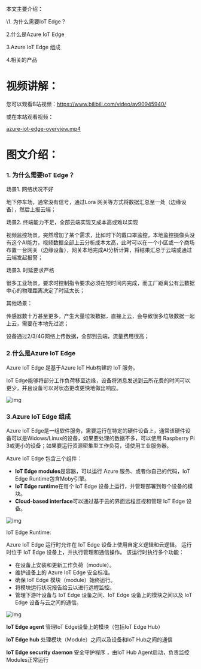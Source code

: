 本文主要介绍：

\1. 为什么需要IoT Edge？

2.什么是Azure IoT Edge

3.Azure IoT Edge 组成

4.相关的产品

 

# 视频讲解：

您可以观看B站视频：https://www.bilibili.com/video/av90945940/

或在本站观看视频：

 

[azure-iot-edge-overview.mp4](https://www.yuque.com/seanyu/azure/iot-hub-direct-method#yZMVA)

 

 

 

# 图文介绍：

### 1. 为什么需要IoT Edge？

 

场景1. 网络状况不好

 

地下停车场，通常没有信号，通过Lora 网关等方式将数据汇总至一处（边缘设备），然后上报云端；

 

场景2. 终端能力不足，全部云端实现又成本高或难以实现

 

视频监控场景，突然增加了某个需求，比如时下的戴口罩监控，本地监控摄像头没有这个AI能力，视频数据全部上云分析成本太高，此时可以在一个小区或一个商场布置一台网关（边缘设备），网关本地完成AI分析计算，将结果汇总于云端或通过云端发起报警；

 

场景3. 时延要求严格

 

很多工业场景，要求时控制指令要求必须在短时间内完成，而工厂距离公有云数据中心的物理距离决定了时延太长；

 

其他场景： 

 

传感器数十万甚至更多，产生大量垃圾数据，直接上云，会导致很多垃圾数据一起上云，需要在本地先过滤；

设备通过2/3/4G网络上传数据，全部到云端，流量费用很高；

 

### 2.什么是Azure IoT Edge

 

Azure IoT Edge 是基于Azure IoT Hub构建的 IoT 服务。

IoT Edge能够将部分工作负荷移至边缘，设备将消息发送到云所花费的时间可以更少，并且设备可以对状态更改更快地做出响应。

![img](https://imgconvert.csdnimg.cn/aHR0cHM6Ly9jZG4ubmxhcmsuY29tL3l1cXVlLzAvMjAyMC9wbmcvNzQxNTQwLzE1ODI1NDU0NjMwNDQtMDRlMjZjNTAtZDg2MS00M2M2LThiNDItNzg4YzFhN2RjYzc4LnBuZw?x-oss-process=image/format,png)

### 3.Azure IoT Edge 组成

 

Azure IoT Edge是一组软件服务，需要运行在特定的硬件设备上，通常该硬件设备可以是Widows/Linux的设备，如果要处理的数据不多，可以使用 Raspberry Pi 3或更小的设备；如果要运行资源密集型工作负荷，请使用工业服务器。

Azure IoT Edge 包含三个组件：

- **IoT Edge modules**是容器，可以运行 Azure 服务、或者你自己的代码，IoT Edge Runtime包含Moby引擎。
- **IoT Edge runtime**在每个 IoT Edge 设备上运行，并管理部署到每个设备的模块。
- **Cloud-based interface**可以通过基于云的界面远程监视和管理 IoT Edge 设备。

![img](https://imgconvert.csdnimg.cn/aHR0cHM6Ly9jZG4ubmxhcmsuY29tL3l1cXVlLzAvMjAyMC9wbmcvNzQxNTQwLzE1ODI1NDU0NjM5MTQtYjIxM2EzOTUtYTk5Zi00MzdjLTgxZjMtYzczZTIyMzA2YTA2LnBuZw?x-oss-process=image/format,png)

 

IoT Edge Runtime:

Azure IoT Edge 运行时允许在 IoT Edge 设备上使用自定义逻辑和云逻辑。 运行时位于 IoT Edge 设备上，并执行管理和通信操作。 该运行时执行多个功能：

- 在设备上安装和更新工作负荷（module）。
- 维护设备上的 Azure IoT Edge 安全标准。
- 确保 IoT Edge 模块（module）始终运行。
- 将模块运行状况报告给云以进行远程监控。
- 管理下游叶设备与 IoT Edge 设备之间、IoT Edge 设备上的模块之间以及 IoT Edge 设备与云之间的通信。

![img](https://imgconvert.csdnimg.cn/aHR0cHM6Ly9jZG4ubmxhcmsuY29tL3l1cXVlLzAvMjAyMC9wbmcvNzQxNTQwLzE1ODI1NDU0NjMxMjAtZDUyZTU3NjAtYWE0My00ZWViLWFlZWMtYjY3NmM4NjFjNWNlLnBuZw?x-oss-process=image/format,png)

**IoT Edge agent** 管理IoT Edge设备上的模块（包括IoT Edge Hub） 

**IoT Edge hub** 处理模块（Module）之间以及设备和IoT Hub之间的通信

**IoT Edge security daemon** 安全守护程序 ，由IoT Hub Agent启动，负责监控Modules正常运行